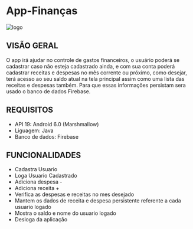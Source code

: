 # App-Finanças 
![logo](https://user-images.githubusercontent.com/33493260/52653674-9ab65e00-2ed7-11e9-8928-8ba53e199808.jpg)

## VISÃO GERAL 

O app irá ajudar no controle de gastos financeiros, o usuário poderá se cadastrar caso não esteja cadastrado ainda, e com sua conta poderá cadastrar receitas e despesas no mês corrente ou próximo, como desejar, terá acesso ao seu saldo atual na tela principal  assim como uma lista das receitas e despesas também. Para que essas informações persistam sera usado o banco de dados Firebase.

## REQUISITOS 

- API 19: Android 6.0 (Marshmallow)
- Liguagem: Java
- Banco de dados: Firebase 
  
## FUNCIONALIDADES

- Cadastra Usuario
- Loga Usuario Cadastrado 
- Adiciona despesa -
- Adiciona receita +
- Verifica as despesas e receitas no mes desejado
- Mantem os dados de receita e despesa persistente referente a cada usuario logado
- Mostra o saldo e nome do usuario logado
- Desloga da aplicação
 
 
 
   
  
 
  
